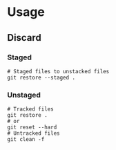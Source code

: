 # Usage

## Discard

### Staged

```shell
# Staged files to unstacked files
git restore --staged .
```

### Unstaged

```shell
# Tracked files
git restore .
# or
git reset --hard
# Untracked files
git clean -f
```
